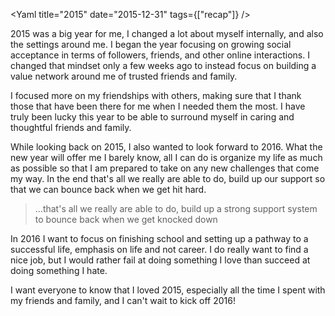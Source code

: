 <Yaml
title="2015"
date="2015-12-31"
tags={["recap"]}
/>

2015 was a big year for me, I changed a lot about myself internally, and also the settings around me. I began the year focusing on growing social acceptance in terms of followers, friends, and other online interactions. I changed that mindset only a few weeks ago to instead focus on building a value network around me of trusted friends and family.

I focused more on my friendships with others, making sure that I thank those that have been there for me when I needed them the most. I have truly been lucky this year to be able to surround myself in caring and thoughtful friends and family.

While looking back on 2015, I also wanted to look forward to 2016. What the new year will offer me I barely know, all I can do is organize my life as much as possible so that I am prepared to take on any new challenges that come my way. In the end that's all we really are able to do, build up our support so that we can bounce back when we get hit hard.

> ...that's all we really are able to do, build up a strong support system to bounce back when we get knocked down

In 2016 I want to focus on finishing school and setting up a pathway to a successful life, emphasis on life and not career. I do really want to find a nice job, but I would rather fail at doing something I love than succeed at doing something I hate.

I want everyone to know that I loved 2015, especially all the time I spent with my friends and family, and I can't wait to kick off 2016!
